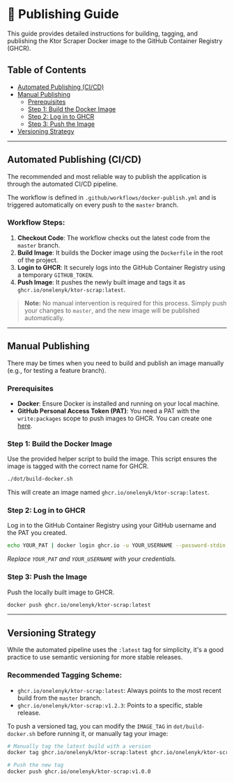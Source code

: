 # 🚀 Publishing Guide

This guide provides detailed instructions for building, tagging, and publishing the Ktor Scraper Docker image to the GitHub Container Registry (GHCR).

## Table of Contents

- [Automated Publishing (CI/CD)](#automated-publishing-cicd)
- [Manual Publishing](#manual-publishing)
  - [Prerequisites](#prerequisites)
  - [Step 1: Build the Docker Image](#step-1-build-the-docker-image)
  - [Step 2: Log in to GHCR](#step-2-log-in-to-ghcr)
  - [Step 3: Push the Image](#step-3-push-the-image)
- [Versioning Strategy](#versioning-strategy)

---

## Automated Publishing (CI/CD)

The recommended and most reliable way to publish the application is through the automated CI/CD pipeline.

The workflow is defined in `.github/workflows/docker-publish.yml` and is triggered automatically on every push to the `master` branch.

### Workflow Steps:
1.  **Checkout Code**: The workflow checks out the latest code from the `master` branch.
2.  **Build Image**: It builds the Docker image using the `Dockerfile` in the root of the project.
3.  **Login to GHCR**: It securely logs into the GitHub Container Registry using a temporary `GITHUB_TOKEN`.
4.  **Push Image**: It pushes the newly built image and tags it as `ghcr.io/onelenyk/ktor-scrap:latest`.

> **Note:** No manual intervention is required for this process. Simply push your changes to `master`, and the new image will be published automatically.

---

## Manual Publishing

There may be times when you need to build and publish an image manually (e.g., for testing a feature branch).

### Prerequisites

-   **Docker**: Ensure Docker is installed and running on your local machine.
-   **GitHub Personal Access Token (PAT)**: You need a PAT with the `write:packages` scope to push images to GHCR. You can create one [here](https://github.com/settings/tokens).

### Step 1: Build the Docker Image

Use the provided helper script to build the image. This script ensures the image is tagged with the correct name for GHCR.

```sh
./dot/build-docker.sh
```

This will create an image named `ghcr.io/onelenyk/ktor-scrap:latest`.

### Step 2: Log in to GHCR

Log in to the GitHub Container Registry using your GitHub username and the PAT you created.

```sh
echo YOUR_PAT | docker login ghcr.io -u YOUR_USERNAME --password-stdin
```
*Replace `YOUR_PAT` and `YOUR_USERNAME` with your credentials.*

### Step 3: Push the Image

Push the locally built image to GHCR.

```sh
docker push ghcr.io/onelenyk/ktor-scrap:latest
```

---

## Versioning Strategy

While the automated pipeline uses the `:latest` tag for simplicity, it's a good practice to use semantic versioning for more stable releases.

### Recommended Tagging Scheme:

-   `ghcr.io/onelenyk/ktor-scrap:latest`: Always points to the most recent build from the `master` branch.
-   `ghcr.io/onelenyk/ktor-scrap:v1.2.3`: Points to a specific, stable release.

To push a versioned tag, you can modify the `IMAGE_TAG` in `dot/build-docker.sh` before running it, or manually tag your image:

```sh
# Manually tag the latest build with a version
docker tag ghcr.io/onelenyk/ktor-scrap:latest ghcr.io/onelenyk/ktor-scrap:v1.0.0

# Push the new tag
docker push ghcr.io/onelenyk/ktor-scrap:v1.0.0
```
